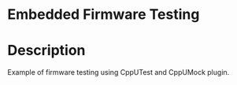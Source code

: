 # Embedded Firmware Testing

# Description

Example of firmware testing using CppUTest and CppUMock plugin.